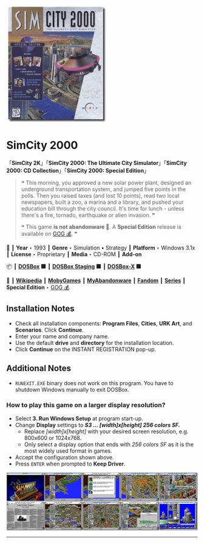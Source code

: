 ![](Thumbnail.png "application-thumbnail")

# SimCity 2000

「**SimCity 2K**」「**SimCity 2000: The Ultimate City Simulator**」「**SimCity 2000: CD Collection**」「**SimCity 2000: Special Edition**」

> ❝ This morning, you approved a new solar power plant, designed an underground transportation system, and jumped five points in the polls. Then you raised taxes (and lost 10 points), read two local newspapers, built a zoo, a marina and a library, and pushed your education bill through the city council. It's time for lunch - unless there's a fire, tornado, earthquake or alien invasion. ❞
>
> ❝ This game **is not abandonware 🚫**. A **Special Edition** release is available on [GOG 💰](https://www.gog.com/en/game/simcity_2000_special_edition). ❞
>

📌 ┃ **Year** ‣ 1993 ┃ **Genre** ‣ Simulation • Strategy ┃ **Platform** ‣ Windows 3.1x ┃ **License** ‣ Proprietary ┃ **Media** ‣ CD-ROM ┃ **Add-on** 

📦 ┃ **[DOSBox](https://www.dosbox.com/) 🟩** ┃ **[DOSBox Staging](https://dosbox-staging.github.io/) 🟩** ┃ **[DOSBox-X](https://dosbox-x.com/) 🟩** 

📎 ┃ **[Wikipedia](https://en.wikipedia.org/wiki/SimCity_2000)** ┃ **[MobyGames](https://www.mobygames.com/game/657/simcity-2000/)** ┃ **[MyAbandonware](https://www.myabandonware.com/game/simcity-2000-cd-collection-311)** ┃ **[Fandom](https://simcity.fandom.com/wiki/SimCity_2000)** ┃ **[Series](https://en.wikipedia.org/wiki/SimCity)** ┃ **Special Edition** ‣ [GOG 💰](https://www.gog.com/en/game/simcity_2000_special_edition) 

## Installation Notes
- Check all installation components: **Program Files**, **Cities**, **URK Art**, and **Scenarios**. Click **Continue**.
- Enter your name and company name.
- Use the default **drive** and **directory** for the installation location.
- Click **Continue** on the INSTANT REGISTRATION pop-up.

## Additional Notes
- `RUNEXIT.EXE` binary does not work on this program. You have to shutdown Windows manually to exit DOSBox.

### How to play this game on a larger display resolution?
- Select **3. Run Windows Setup** at program start-up.
- Change **Display** settings to _**S3 ... [width]x[height] 256 colors SF.**_
  - Replace *[width]x[height]* with your desired screen resolution, e.g. 800x600 or 1024x768.
  - Only select a display option that ends with *256 colors SF* as it is the most widely used format in games.
- Accept the configuration shown above.
- Press `ENTER` when prompted to **Keep Driver**.

![](Montage.png "SimCity 2000")

---

